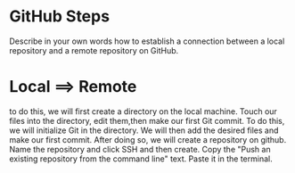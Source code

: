 # GitHub Steps

Describe in your own words how to establish a connection between a local repository and a remote repository on GitHub.

# Local ==> Remote

to do this, we will first create a directory on the local machine. Touch our files into the directory, edit them,then make our first Git commit. To do this, we will initialize Git in the directory. We will then add the desired files and make our first commit. After doing so, we will create a repository on github. Name the repository and click SSH and then create. Copy the "Push an existing repository from the command line" text. Paste it in the terminal.